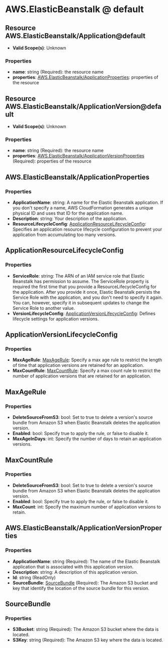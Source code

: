 # AWS.ElasticBeanstalk @ default

## Resource AWS.ElasticBeanstalk/Application@default
* **Valid Scope(s)**: Unknown
### Properties
* **name**: string (Required): the resource name
* **properties**: [AWS.ElasticBeanstalk/ApplicationProperties](#awselasticbeanstalkapplicationproperties): properties of the resource

## Resource AWS.ElasticBeanstalk/ApplicationVersion@default
* **Valid Scope(s)**: Unknown
### Properties
* **name**: string (Required): the resource name
* **properties**: [AWS.ElasticBeanstalk/ApplicationVersionProperties](#awselasticbeanstalkapplicationversionproperties) (Required): properties of the resource

## AWS.ElasticBeanstalk/ApplicationProperties
### Properties
* **ApplicationName**: string: A name for the Elastic Beanstalk application. If you don't specify a name, AWS CloudFormation generates a unique physical ID and uses that ID for the application name.
* **Description**: string: Your description of the application.
* **ResourceLifecycleConfig**: [ApplicationResourceLifecycleConfig](#applicationresourcelifecycleconfig): Specifies an application resource lifecycle configuration to prevent your application from accumulating too many versions.

## ApplicationResourceLifecycleConfig
### Properties
* **ServiceRole**: string: The ARN of an IAM service role that Elastic Beanstalk has permission to assume. The ServiceRole property is required the first time that you provide a ResourceLifecycleConfig for the application. After you provide it once, Elastic Beanstalk persists the Service Role with the application, and you don't need to specify it again. You can, however, specify it in subsequent updates to change the Service Role to another value.
* **VersionLifecycleConfig**: [ApplicationVersionLifecycleConfig](#applicationversionlifecycleconfig): Defines lifecycle settings for application versions.

## ApplicationVersionLifecycleConfig
### Properties
* **MaxAgeRule**: [MaxAgeRule](#maxagerule): Specify a max age rule to restrict the length of time that application versions are retained for an application.
* **MaxCountRule**: [MaxCountRule](#maxcountrule): Specify a max count rule to restrict the number of application versions that are retained for an application.

## MaxAgeRule
### Properties
* **DeleteSourceFromS3**: bool: Set to true to delete a version's source bundle from Amazon S3 when Elastic Beanstalk deletes the application version.
* **Enabled**: bool: Specify true to apply the rule, or false to disable it.
* **MaxAgeInDays**: int: Specify the number of days to retain an application versions.

## MaxCountRule
### Properties
* **DeleteSourceFromS3**: bool: Set to true to delete a version's source bundle from Amazon S3 when Elastic Beanstalk deletes the application version.
* **Enabled**: bool: Specify true to apply the rule, or false to disable it.
* **MaxCount**: int: Specify the maximum number of application versions to retain.

## AWS.ElasticBeanstalk/ApplicationVersionProperties
### Properties
* **ApplicationName**: string (Required): The name of the Elastic Beanstalk application that is associated with this application version. 
* **Description**: string: A description of this application version.
* **Id**: string (ReadOnly)
* **SourceBundle**: [SourceBundle](#sourcebundle) (Required): The Amazon S3 bucket and key that identify the location of the source bundle for this version. 

## SourceBundle
### Properties
* **S3Bucket**: string (Required): The Amazon S3 bucket where the data is located.
* **S3Key**: string (Required): The Amazon S3 key where the data is located.

